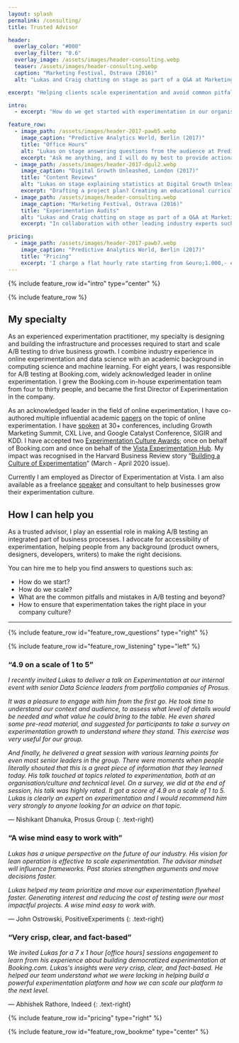 ```yaml
---
layout: splash
permalink: /consulting/
title: Trusted Advisor

header:
  overlay_color: "#000"
  overlay_filter: "0.6"
  overlay_image: /assets/images/header-consulting.webp
  teaser: /assets/images/header-consulting.webp
  caption: "Marketing Festival, Ostrava (2016)"
  alt: "Lukas and Craig chatting on stage as part of a Q&A at Marketing Festival in Ostrava, 2016."

excerpt: "Helping clients scale experimentation and avoid common pitfalls."

intro: 
  - excerpt: "How do we get started with experimentation in our organisation? How can we scale up A/B testing and increase the maturity of our experimentation program? In short but impactful consultation sessions I help clients avoid common pitfalls and ensure that experimentation takes the right place in their company culture."

feature_row:
  - image_path: /assets/images/header-2017-pawb5.webp
    image_caption: "Predictive Analytics World, Berlin (2017)"
    title: "Office Hours"
    alt: "Lukas on stage answering questions from the audience at Predictive Analytics World in Berlin, 2017."
    excerpt: "Ask me anything, and I will do my best to provide actionable answers and meaningful insights. Recurring office hours are a cost effective method for boosting knowlege and efficiency of internal experimentation teams in your company."
  - image_path: /assets/images/header-2017-dgul2.webp
    image_caption: "Digital Growth Unleashed, London (2017)"
    title: "Content Reviews"
    alt: "Lukas on stage explaining statistics at Digital Growth Unleashed in London, 2017."
    excerpt: "Drafting a project plan? Creating an educational curriculum? By providing detailed and actionable feedback, I help companies improve their content and develop their in-house skills. This can be done live verbally or asynchronously as comments on a document."
  - image_path: /assets/images/header-consulting.webp
    image_caption: "Marketing Festival, Ostrava (2016)"
    title: "Experimentation Audits"
    alt: "Lukas and Craig chatting on stage as part of a Q&A at Marketing Festival in Ostrava, 2016."
    excerpt: "In collaboration with other leading industry experts such as [Craig Sullivan](https://www.linkedin.com/in/craigsullivan/) and [Ben Labay](https://www.linkedin.com/in/benlabay/) I support more extensive experimentation audits. Based on company-wide surveys and interviews we provide companies with a pragmatic plan to evolve their maturity."

pricing:
  - image_path: /assets/images/header-2017-pawb7.webp
    image_caption: "Predictive Analytics World, Berlin (2017)"
    title: "Pricing"
    excerpt: 'I charge a flat hourly rate starting from &euro;1.000,- excluding VAT.'
---
```


{% include feature_row id="intro" type="center" %}

{% include feature_row %}

## My specialty

As an experienced experimentation practitioner, my specialty is designing and building the infrastructure and processes required to start and scale A/B testing to drive business growth. I combine industry experience in online experimentation and data science with an academic background in computing science and machine learning. For eight years, I was responsible for A/B testing at Booking.com, widely acknowledged leader in online experimentation. I grew the Booking.com in-house experimentation team from four to thirty people, and became the first Director of Experimentation in the company.

As an acknowledged leader in the field of online experimentation, I have co-authored multiple influential academic [papers](/publications/) on the topic of online experimentation. I have [spoken](/speaking/) at 30+ conferences, including Growth Marketing Summit, CXL Live, and Google Catalyst Conference, SIGIR and KDD. I have accepted two [Experimentation Culture Awards](https://experimentationcultureawards.com/); once on behalf of Booking.com and once on behalf of the [Vista Experimentation Hub](https://vista.io/blog/building-a-culture-of-experimentation). My impact was recognised in the Harvard Business Review story “[Building a Culture of Experimentation](https://hbr.org/2020/03/building-a-culture-of-experimentation)” (March - April 2020 issue).


Currently I am employed as Director of Experimentation at Vista. I am also available as a freelance [speaker](/speaking/) and consultant to help businesses grow their experimentation culture.

## How I can help you

As a trusted advisor, I play an essential role in making A/B testing an integrated part of business processes. I advocate for accessibility of experimentation, helping people from any background (product owners, designers, developers, writers) to make the right decisions.

You can hire me to help you find answers to questions such as:

- How do we start?
- How do we scale?
- What are the common pitfalls and mistakes in A/B testing and beyond?
- How to ensure that experimentation takes the right place in your company culture?

---

{% include feature_row id="feature_row_questions" type="right" %}

{% include feature_row id="feature_row_listening" type="left" %}

### “4.9 on a scale of 1 to 5”

*I recently invited Lukas to deliver a talk on Experimentation at our internal event with senior Data Science leaders from portfolio companies of Prosus.*

*It was a pleasure to engage with him from the first go. He took time to understand our context and audience, to assess what level of details would be needed and what value he could bring to the table. He even shared some pre-read material, and suggested for participants to take a survey on experimentation growth to understand where they stand. This exercise was very useful for our group.*

*And finally, he delivered a great session with various learning points for even most senior leaders in the group. There were moments when people literally shouted that this is a great piece of information that they learned today. His talk touched at topics related to experimentation, both at an organisation/culture and technical level. On a survey, we did at the end of session, his talk was highly rated. It got a score of 4.9 on a scale of 1 to 5. Lukas is clearly an expert on experimentation and I would recommend him very strongly to anyone looking for an advice on that topic.*

— Nishikant Dhanuka, Prosus Group
{: .text-right}

### “A wise mind easy to work with”

*Lukas has a unique perspective on the future of our industry. His vision for lean operation is effective to scale experimentation. The advisor mindset will influence frameworks. 
Past stories strengthen arguments and move decisions faster.*

*Lukas helped my team prioritize and move our experimentation flywheel faster. Generating interest and reducing the cost of testing were our most impactful projects. A wise mind easy to work with.*

— John Ostrowski, PositiveExperiments
{: .text-right}

### “Very crisp, clear, and fact-based”

*We invited Lukas for a 7 x 1 hour [office hours] sessions engagement to learn from his experience about building democratized experimentation at Booking.com. Lukas's insights were very crisp, clear, and fact-based. He helped our team understand what we were lacking in helping build a powerful experimentation platform and how we can scale our platform to the next level.*

— Abhishek Rathore, Indeed
{: .text-right}

{% include feature_row id="pricing" type="right" %}

{% include feature_row id="feature_row_bookme" type="center" %}
